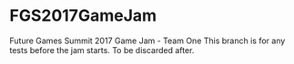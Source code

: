 # FGS2017GameJam
Future Games Summit 2017 Game Jam - Team One
This branch is for any tests before the jam starts. To be discarded after.